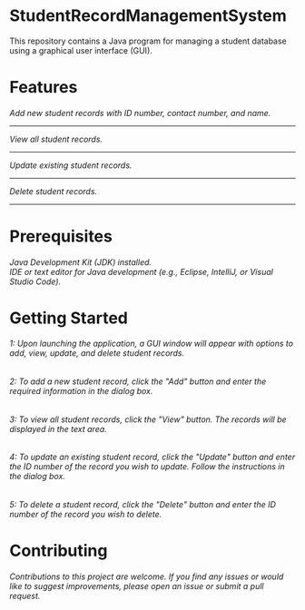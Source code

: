 # StudentRecordManagementSystem<br>
This repository contains a Java program for managing a student database using a graphical user interface (GUI).<br>
<h1>Features
<h6>Add new student records with ID number, contact number, and name.<hr>
View all student records.<hr>
Update existing student records.<hr>
Delete student records.<hr>
<h1>Prerequisites
  <h6>Java Development Kit (JDK) installed.<br>
IDE or text editor for Java development (e.g., Eclipse, IntelliJ, or Visual Studio Code).<br>
    <h1>Getting Started<br>
      <h6>1: Upon launching the application, a GUI window will appear with options to add, view, update, and delete student records.

<h6>2: To add a new student record, click the "Add" button and enter the required information in the dialog box.

<h6>3: To view all student records, click the "View" button. The records will be displayed in the text area.

<h6>4: To update an existing student record, click the "Update" button and enter the ID number of the record you wish to update. Follow the instructions in the dialog box.

<h6>5: To delete a student record, click the "Delete" button and enter the ID number of the record you wish to delete.
              <h1>Contributing<br>
                <h6>Contributions to this project are welcome. If you find any issues or would like to suggest improvements, please open an issue or submit a pull request.<br>
                 
                   

